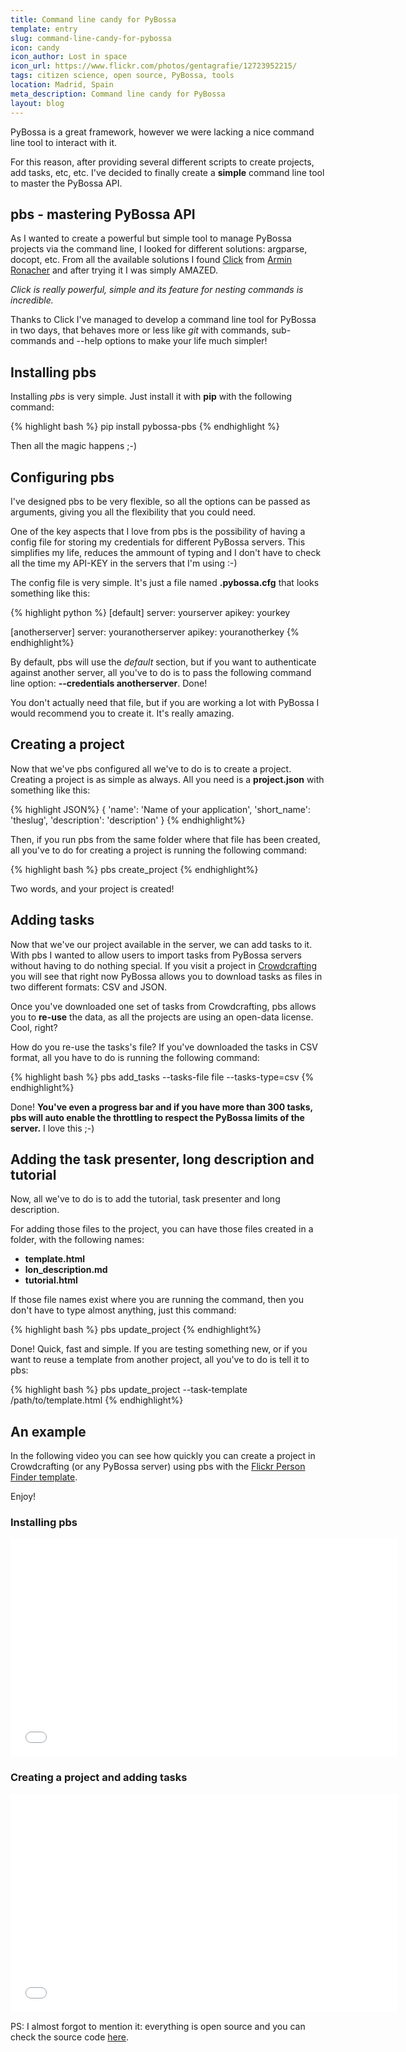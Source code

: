 ```yaml
---
title: Command line candy for PyBossa
template: entry
slug: command-line-candy-for-pybossa
icon: candy
icon_author: Lost in space
icon_url: https://www.flickr.com/photos/gentagrafie/12723952215/
tags: citizen science, open source, PyBossa, tools
location: Madrid, Spain
meta_description: Command line candy for PyBossa
layout: blog
---
```


PyBossa is a great framework, however we were lacking a nice command line tool to 
interact with it.

For this reason, after providing several different scripts to create projects, add 
tasks, etc, etc. I've decided to finally create a **simple** command line tool to 
master the PyBossa API.

<!--more-->

## pbs - mastering PyBossa API

As I wanted to create a powerful but simple tool to manage PyBossa projects via the 
command line, I looked for different solutions: argparse, docopt, etc. From all the
available solutions I found [Click](http://click.pocoo.org/) from 
[Armin Ronacher](http://lucumr.pocoo.org/) and after trying it I was simply AMAZED.

*Click is really powerful, simple and its feature for nesting commands is incredible.*

Thanks to Click I've managed to develop a command line tool for PyBossa in two days, 
that behaves more or less like *git* with commands, sub-commands and --help options 
to make your life much simpler!

## Installing pbs

Installing *pbs* is very simple. Just install it with **pip** with the following command:

{% highlight bash %}
 pip install pybossa-pbs
{% endhighlight %}

Then all the magic happens ;-)

## Configuring pbs

I've designed pbs to be very flexible, so all the options can be passed as arguments,
giving you all the flexibility that you could need.

One of the key aspects that I love from pbs is the possibility of having a config file 
for storing my credentials for different PyBossa servers. This simplifies my life, 
reduces the ammount of typing and I don't have to check all the time my API-KEY in the 
servers that I'm using :-)

The config file is very simple. It's just a file named **.pybossa.cfg** that looks something
like this:

{% highlight python %}
 [default]
 server: yourserver
 apikey: yourkey

 [anotherserver]
 server: youranotherserver
 apikey: youranotherkey
{% endhighlight%}

By default, pbs will use the *default* section, but if you want to authenticate against
another server, all you've to do is to pass the following command line option: **--credentials anotherserver**.
Done!

You don't actually need that file, but if you are working a lot with PyBossa I would 
recommend you to create it. It's really amazing.

## Creating a project

Now that we've pbs configured all we've to do is to create a project. Creating a project
is as simple as always. All you need is a **project.json** with something like this:

{% highlight JSON%}
 { 
    'name': 'Name of your application',
    'short_name': 'theslug',
    'description': 'description'
 }
{% endhighlight%}

Then, if you run pbs from the same folder where that file has been created, all you've
to do for creating a project is running the following command:

{% highlight bash %}
pbs create_project
{% endhighlight%}

Two words, and your project is created!

## Adding tasks

Now that we've our project available in the server, we can add tasks to it. With pbs
I wanted to allow users to import tasks from PyBossa servers without having to do 
nothing special. If you visit a project in [Crowdcrafting](http://crowdcrafting.org)
you will see that right now PyBossa allows you to download tasks as files in two 
different formats: CSV and JSON.

Once you've downloaded one set of tasks from Crowdcrafting, pbs allows you to **re-use** 
the data, as all the projects are using an open-data license. Cool, right? 

How do you re-use the tasks's file? If you've downloaded the tasks in CSV format, all
you have to do is running the following command:

{% highlight bash %}
pbs add_tasks --tasks-file file --tasks-type=csv
{% endhighlight%}

Done! **You've even a progress bar and if you have more than 300 tasks, pbs will auto
enable the throttling to respect the PyBossa limits of the server.** I love this ;-)

## Adding the task presenter, long description and tutorial

Now, all we've to do is to add the tutorial, task presenter and long description. 

For adding those files to the project, you can have those files created in a folder, 
with the following names:

 * **template.html**
 * **lon_description.md**
 * **tutorial.html**

If those file names exist where you are running the command, then you don't have to
type almost anything, just this command:

{% highlight bash %}
pbs update_project
{% endhighlight%}

Done! Quick, fast and simple. If you are testing something new, or if you want to 
reuse a template from another project, all you've to do is tell it to pbs:

{% highlight bash %}
pbs update_project --task-template /path/to/template.html
{% endhighlight%}


## An example

In the following video you can see how quickly you can create a project in 
Crowdcrafting (or any PyBossa server) using pbs with the [Flickr Person Finder template](https://github.com/PyBossa/app-flickrperson/).

Enjoy!

### Installing pbs

<iframe src="//player.vimeo.com/video/99921525?title=0&amp;byline=0&amp;portrait=0" width="620" height="349" frameborder="0" webkitallowfullscreen mozallowfullscreen allowfullscreen></iframe>

### Creating a project and adding tasks

<iframe src="//player.vimeo.com/video/99921526?title=0&amp;byline=0&amp;portrait=0" width="620" height="349" frameborder="0" webkitallowfullscreen mozallowfullscreen allowfullscreen></iframe>


PS: I almost forgot to mention it: everything is open source and you can check the 
source code [here](https://github.com/PyBossa/pbs/).
